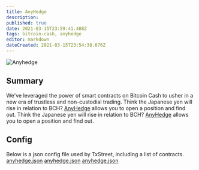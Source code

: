 ```yaml
---
title: AnyHedge
description:
published: true
date: 2021-03-15T23:59:41.488Z
tags: bitcoin-cash, anyhedge
editor: markdown
dateCreated: 2021-03-15T23:54:38.676Z
---
```


![Anyhedge](https://txstreet.com/static/img/singles/house_logos/anyhedge.png)

## Summary

We've leveraged the power of smart contracts on Bitcoin Cash to usher in a new era of trustless and non-custodial trading. Think the Japanese yen will rise in relation to BCH? <a href="https://anyhedge.com/" target="_blank">AnyHedge</a> allows you to open a position and find out. Think the Japanese yen will rise in relation to BCH? <a href="https://anyhedge.com/" target="_blank">AnyHedge</a> allows you to open a position and find out.

## Config

Below is a json config file used by TxStreet, including a list of contracts. [anyhedge.json](/ethereum/houses/anyhedge.json) [anyhedge.json](/ethereum/houses/anyhedge.json) [anyhedge.json](/ethereum/houses/anyhedge.json)